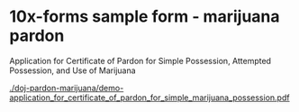 # 10x-forms sample form - marijuana pardon

Application for Certificate of Pardon for Simple Possession, Attempted Possession, and Use of Marijuana

[./doj-pardon-marijuana/demo-application_for_certificate_of_pardon_for_simple_marijuana_possession.pdf](./demo-application_for_certificate_of_pardon_for_simple_marijuana_possession.pdf)
